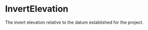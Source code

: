 InvertElevation
===============

The invert elevation relative to the datum established for the project.
